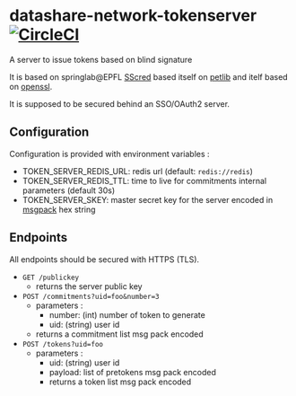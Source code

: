 # datashare-network-tokenserver [![CircleCI](https://circleci.com/gh/ICIJ/datashare-network-tokenserver/tree/main.svg?style=svg)](https://circleci.com/gh/ICIJ/datashare-network-tokenserver/tree/main)

A server to issue tokens based on blind signature

It is based on springlab@EPFL [SScred](https://github.com/spring-epfl/SSCred) based itself on [petlib](https://github.com/gdanezis/petlib) and itelf based on [openssl](https://www.openssl.org/).

It is supposed to be secured behind an SSO/OAuth2 server.

## Configuration 

Configuration is provided with environment variables :

* TOKEN_SERVER_REDIS_URL: redis url (default: `redis://redis`)
* TOKEN_SERVER_REDIS_TTL: time to live for commitments internal parameters (default 30s)
* TOKEN_SERVER_SKEY: master secret key for the server encoded in [msgpack](https://msgpack.org/) hex string

## Endpoints

All endpoints should be secured with HTTPS (TLS).

* `GET /publickey`
  * returns the server public key
* `POST /commitments?uid=foo&number=3`
  * parameters : 
    * number: (int) number of token to generate
    * uid: (string) user id
  * returns a commitment list msg pack encoded
* `POST /tokens?uid=foo`
  * parameters :
    * uid: (string) user id
    * payload: list of pretokens msg pack encoded
    * returns a token list msg pack encoded
